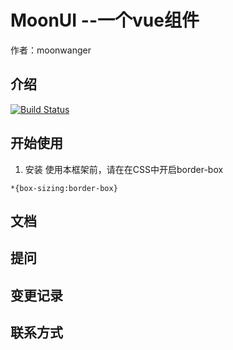 
# MoonUI --一个vue组件

作者：moonwanger
## 介绍

[![Build Status](https://travis-ci.org/Amayw/MoonUI.svg?branch=master)](https://travis-ci.org/Amayw/MoonUI)
## 开始使用
1. 安装
使用本框架前，请在在CSS中开启border-box
```
*{box-sizing:border-box}
```
## 文档

## 提问

## 变更记录

## 联系方式


